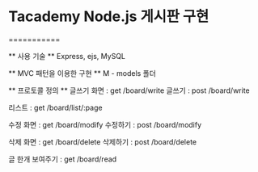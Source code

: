 # Tacademy Node.js 게시판 구현
===========

** 사용 기술 **
  Express, ejs, MySQL

** MVC 패턴을 이용한 구현 **
  M - models 폴더

** 프로토콜 정의 **
  글쓰기 화면  : get /board/write
  글쓰기 : post /board/write

  리스트 : get /board/list/:page

  수정 화면 : get /board/modify
  수정하기 : post /board/modify

  삭제 화면 : get /board/delete
  삭제하기 : post /board/delete

  글 한개 보여주기 : get /board/read


